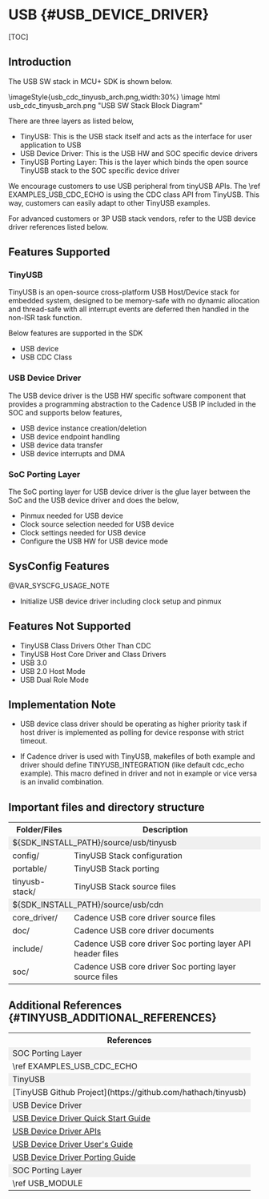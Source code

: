 # USB {#USB_DEVICE_DRIVER}

[TOC]

## Introduction

The USB SW stack in MCU+ SDK is shown below.

\imageStyle{usb_cdc_tinyusb_arch.png,width:30%}
\image html usb_cdc_tinyusb_arch.png "USB SW Stack Block Diagram"

There are three layers as listed below,
- TinyUSB: This is the USB stack itself and acts as the interface for user application to USB
- USB Device Driver: This is the USB HW and SOC specific device drivers
- TinyUSB Porting Layer: This is the layer which binds the open source TinyUSB stack to the SOC specific device driver

We encourage customers to use USB peripheral from tinyUSB APIs. The \ref EXAMPLES_USB_CDC_ECHO is using the CDC class API from TinyUSB. This way, customers can easily adapt to other TinyUSB examples.

For advanced customers or 3P USB stack vendors, refer to the USB device driver references listed below.

## Features Supported

### TinyUSB

TinyUSB is an open-source cross-platform USB Host/Device stack for embedded system, designed to be memory-safe with no dynamic allocation and thread-safe with all interrupt events are deferred then handled in the non-ISR task function.

Below features are supported in the SDK
- USB device
- USB CDC Class

### USB Device Driver

The USB device driver is the USB HW specific software component that provides a programming abstraction to the Cadence USB IP
included in the SOC and supports below features,

- USB device instance creation/deletion
- USB device endpoint handling
- USB device data transfer
- USB device interrupts and DMA

### SoC Porting Layer

The SoC porting layer for USB device driver is the glue layer between the SoC and the USB device driver
and does the below,

- Pinmux needed for USB device
- Clock source selection needed for USB device
- Clock settings needed for USB device
- Configure the USB HW for USB device mode

## SysConfig Features

@VAR_SYSCFG_USAGE_NOTE

- Initialize USB device driver including clock setup and pinmux

## Features Not Supported

- TinyUSB Class Drivers Other Than CDC
- TinyUSB Host Core Driver and Class Drivers
- USB 3.0
- USB 2.0 Host Mode
- USB Dual Role Mode

## Implementation Note

- USB device class driver should be operating as higher priority task if host driver is implemented as polling for device response with strict timeout.

- If Cadence driver is used with TinyUSB, makefiles of both example and driver should define TINYUSB_INTEGRATION (like default cdc_echo example). This macro defined in driver and not in example or vice versa is an invalid combination.

## Important files and directory structure

<table>
<tr>
    <th>Folder/Files
    <th>Description
</tr>
<tr><td colspan="2" bgcolor=#F0F0F0> ${SDK_INSTALL_PATH}/source/usb/tinyusb</td></tr>
<tr>
    <td>config/
    <td>TinyUSB Stack configuration</td>
</tr>
<tr>
    <td>portable/
    <td>TinyUSB Stack porting</td>
</tr>
<tr>
    <td>tinyusb-stack/
    <td>TinyUSB Stack source files</td>
</tr>
<tr><td colspan="2" bgcolor=#F0F0F0> ${SDK_INSTALL_PATH}/source/usb/cdn</td></tr>
<tr>
    <td>core_driver/
    <td>Cadence USB core driver source files</td>
</tr>
<tr>
    <td>doc/
    <td>Cadence USB core driver documents</td>
</tr>
<tr>
    <td>include/
    <td>Cadence USB core driver Soc porting layer API header files</td>
</tr>
<tr>
    <td>soc/
    <td>Cadence USB core driver Soc porting layer source files</td>
</tr>
</table>

## Additional References {#TINYUSB_ADDITIONAL_REFERENCES}

<table>
<tr>
    <th>References
</tr>
<tr><td colspan="1" bgcolor=#F0F0F0> SOC Porting Layer </td></tr>
<tr>
    <td>\ref EXAMPLES_USB_CDC_ECHO
</tr>
<tr><td colspan="1" bgcolor=#F0F0F0> TinyUSB </td></tr>
<tr>
    <td>[TinyUSB Github Project](https://github.com/hathach/tinyusb)
</tr>
<tr><td colspan="1" bgcolor=#F0F0F0> USB Device Driver </td></tr>
<tr>
    <td> <a href="../../source/usb/cdn/doc/usb_ss_drd_driver_quick_start_guide.pdf">USB Device Driver Quick Start Guide</a>
</tr>
<tr>
    <td> <a href="../../source/usb/cdn/doc/api_usage_guide.pdf">USB Device Driver APIs</a>
</tr>
<tr>
    <td> <a href="../../source/usb/cdn/doc/core_driver/usb_ss_drd_driver_guide.pdf">USB Device Driver User's Guide</a>
</tr>
<tr>
    <td> <a href="../../source/usb/cdn/doc/porting/porting_guide.pdf">USB Device Driver Porting Guide</a>
</tr>
<tr><td colspan="1" bgcolor=#F0F0F0> SOC Porting Layer </td></tr>
<tr>
    <td>\ref USB_MODULE
</tr>
</table>

